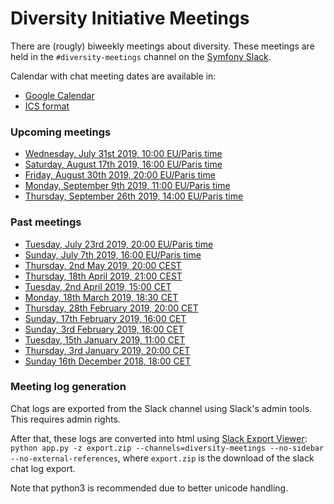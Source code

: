# Diversity Initiative Meetings

There are (rougly) biweekly meetings about diversity. These meetings are
held in the `#diversity-meetings` channel on the [Symfony Slack][1].

Calendar with chat meeting dates are available in:
* [Google Calendar][3]
* [ICS format][4]

### Upcoming meetings
* [Wednesday, July 31st 2019, 10:00 EU/Paris time](meetings/2019-07-31.md)
* [Saturday, August 17th 2019, 16:00 EU/Paris time](meetings/2019-08-17.md)
* [Friday, August 30th 2019, 20:00 EU/Paris time](meetings/2019-08-30.md)
* [Monday, September 9th 2019, 11:00 EU/Paris time](meetings/2019-09-09.md)
* [Thursday, September 26th 2019, 14:00 EU/Paris time](meetings/2019-09-26.md)

### Past meetings
* [Tuesday, July 23rd 2019, 20:00 EU/Paris time](meetings/2019-07-23.md)
* [Sunday, July 7th 2019, 16:00 EU/Paris time](meetings/2019-07-07.md)
* [Thursday, 2nd May 2019, 20:00 CEST](meetings/2019-05-02.md)
* [Thursday, 18th April 2019, 21:00 CEST](meetings/2019-04-18.md)
* [Tuesday, 2nd April 2019, 15:00 CET](meetings/2019-04-02.md)
* [Monday, 18th March 2019, 18:30 CET](meetings/2019-03-18.md)
* [Thursday, 28th February 2019, 20:00 CET](meetings/2019-02-28.md)
* [Sunday, 17th February 2019, 16:00 CET](meetings/2019-02-17.md)
* [Sunday, 3rd February 2019, 16:00 CET](meetings/2019-02-03.md)
* [Tuesday, 15th January 2019, 11:00 CET](meetings/2019-01-15.md)
* [Thursday, 3rd January 2019, 20:00 CET](meetings/2019-01-03.md)
* [Sunday 16th December 2018, 18:00 CET](meetings/2018-12-16.md)

### Meeting log generation
Chat logs are exported from the Slack channel using Slack's admin tools.
This requires admin rights.

After that, these logs are converted into html using [Slack Export Viewer][2]:
`python app.py -z export.zip --channels=diversity-meetings --no-sidebar --no-external-references`,
where `export.zip` is the download of the slack chat log export. 

Note that python3 is recommended due to better unicode handling.

[1]: https://symfony.com/slack
[2]: https://github.com/hfaran/slack-export-viewer/pull/93
[3]: https://calendar.google.com/calendar?cid=NjVmbnBqNDZkbHFhZmVza2pxaHZicGhhdXNAZ3JvdXAuY2FsZW5kYXIuZ29vZ2xlLmNvbQ
[4]: https://calendar.google.com/calendar/ical/65fnpj46dlqafeskjqhvbphaus%40group.calendar.google.com/public/basic.ics
